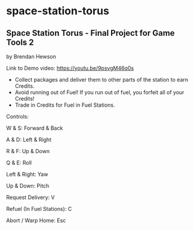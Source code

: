# space-station-torus
## Space Station Torus - Final Project for Game Tools 2
by Brendan Hewson

Link to Demo video: https://youtu.be/9psvgM46q0s

- Collect packages and deliver them to other parts of the station to earn Credits.
- Avoid running out of Fuel! If you run out of fuel, you forfeit all of your Credits!
- Trade in Credits for Fuel in Fuel Stations.

Controls:

W & S: Forward & Back

A & D: Left & Right

R & F: Up & Down

Q & E: Roll

Left & Right: Yaw

Up & Down: Pitch

Request Delivery: V

Refuel (In Fuel Stations): C

Abort / Warp Home: Esc
